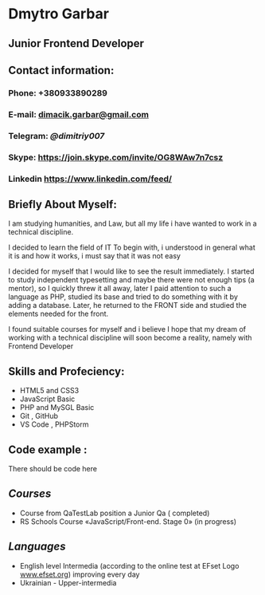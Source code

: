 # Dmytro Garbar 

## Junior Frontend Developer 


## Contact information:
### **Phone:** +380933890289
### **E-mail:** dimacik.garbar@gmail.com
### **Telegram:** *@dimitriy007*
### **Skype:** https://join.skype.com/invite/OG8WAw7n7csz
### **Linkedin** https://www.linkedin.com/feed/


## **Briefly About Myself:** 
 I am studying humanities, and Law, but all my life i have wanted to work in a technical discipline.
  

   I decided to learn the field of IT
To begin with, i understood in general what it is and how it works, i must say that it was not easy



I decided for myself that I would like to see the result immediately.
I started to study independent typesetting and maybe there were not enough tips (a mentor), so I quickly threw it all away, later I paid attention to such a language as PHP, studied its base and tried to do something with it by adding a database.
Later, he returned to the FRONT side and studied the elements needed for the front.


I found suitable courses for myself and i believe I hope that my dream of working with a technical discipline will soon become a reality, namely with Frontend Developer


## **Skills and Profeciency:**
* HTML5 and CSS3
* JavaScript Basic 
* PHP and MySGL Basic 
* Git , GitHub 
* VS Code , PHPStorm


## **Code example :**
There should be code here


## *Courses* 
* Course from QaTestLab position a Junior Qa ( completed)
*  RS Schools Course «JavaScript/Front-end. Stage 0» (in progress)

## *Languages* 
* English level Intermedia (according to the online test at EFset Logo www.efset.org) improving every day 
* Ukrainian - Upper-intermedia 


